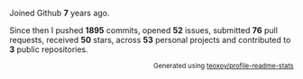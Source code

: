Joined Github **7** years ago.

Since then I pushed **1895** commits, opened **52** issues, submitted **76** pull requests, received **50** stars, across **53** personal projects and contributed to **3** public repositories.

<p align="right"><sub>Generated using <a href="https://github.com/marketplace/actions/profile-readme-stats">teoxoy/profile-readme-stats</a></sub></p>
